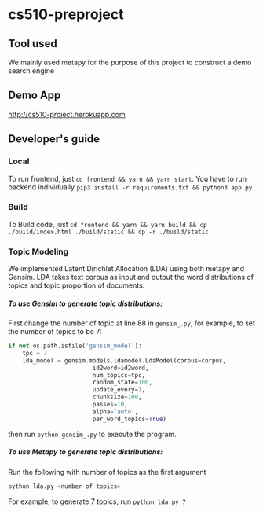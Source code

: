 # cs510-preproject


## Tool used  
We mainly used metapy for the purpose of this project to construct a demo search engine  

## Demo App
http://cs510-project.herokuapp.com

## Developer's guide

### Local
To run frontend, just `cd frontend && yarn && yarn start`. You have to run backend individually `pip3 install -r requirements.txt && python3 app.py`

### Build
To Build code, just `cd frontend && yarn && yarn build && cp ./build/index.html ./build/static && cp -r ./build/static ..`

### Topic Modeling
We implemented Latent Dirichlet Allocation (LDA) using both metapy and Gensim. LDA takes text corpus as input and output the word distributions of topics and topic proportion of documents.
##### To use Gensim to generate topic distributions:
First change the number of topic at line 88 in `gensim_.py`, for example, to set the number of topics to be 7:
```python
if not os.path.isfile('gensim_model'):
	tpc = 7
	lda_model = gensim.models.ldamodel.LdaModel(corpus=corpus,
						id2word=id2word,
						num_topics=tpc, 
						random_state=100,
						update_every=1,
						chunksize=100,
						passes=10,
						alpha='auto',
						per_word_topics=True)
```
then run `python gensim_.py` to execute the program.

##### To use Metapy to generate topic distributions:
Run the following with number of topics as the first argument
```python
python lda.py <number of topics>
```
For example, to generate 7 topics, run `python lda.py 7`
